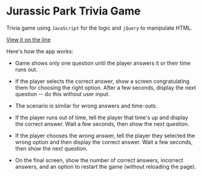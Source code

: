 # Jurassic Park Trivia Game

Trivia game using `JavaScript` for the logic and `jQuery` to manipulate HTML.

[View it on the line](https://derek-haworth.github.io/Bootcamp-Exercises/Trivia-Game/)

Here's how the app works:

  * Game shows only one question until the player answers it or their time runs out.

  * If the player selects the correct answer, show a screen congratulating them for choosing the right option. After a few seconds, display the next question -- do this without user input.

  * The scenario is similar for wrong answers and time-outs.

  * If the player runs out of time, tell the player that time's up and display the correct answer. Wait a few seconds, then show the next question.

  * If the player chooses the wrong answer, tell the player they selected the wrong option and then display the correct answer. Wait a few seconds, then show the next question.

  * On the final screen, show the number of correct answers, incorrect answers, and an option to restart the game (without reloading the page).

